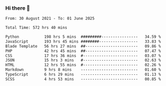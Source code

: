 ### Hi there 👋

<!--
**dominoto/dominoto** is a ✨ _special_ ✨ repository because its `README.md` (this file) appears on your GitHub profile.

Here are some ideas to get you started:

- 🔭 I’m currently working on ...
- 🌱 I’m currently learning ...
- 👯 I’m looking to collaborate on ...
- 🤔 I’m looking for help with ...
- 💬 Ask me about ...
- 📫 How to reach me: ...
- 😄 Pronouns: ...
- ⚡ Fun fact: ...
-->
<!--START_SECTION:waka-->

```txt
From: 30 August 2021 - To: 01 June 2025

Total Time: 572 hrs 40 mins

Python           198 hrs 5 mins  #########----------------   34.59 %
JavaScript       193 hrs 45 mins ########-----------------   33.83 %
Blade Template   56 hrs 27 mins  ##-----------------------   09.86 %
PHP              42 hrs 45 mins  ##-----------------------   07.47 %
CSS              17 hrs 36 mins  #------------------------   03.07 %
JSON             15 hrs 3 mins   #------------------------   02.63 %
HTML             12 hrs 55 mins  #------------------------   02.26 %
Markdown         9 hrs 8 mins    -------------------------   01.60 %
TypeScript       6 hrs 29 mins   -------------------------   01.13 %
SCSS             4 hrs 53 mins   -------------------------   00.85 %
```

<!--END_SECTION:waka-->
